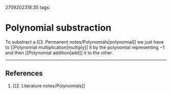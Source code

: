 2709202318:35
tags: 
# Polynomial substraction

To substract a [[3. Permanent notes/Polynomials|polynomial]] we just have to [[Polynomial multiplication|multiply]] it by the polynomial representing $-1$ and then [[Polynomial addition|add]] it to the other.

---
## References
1. [[2. Literature notes/Polynomials]]